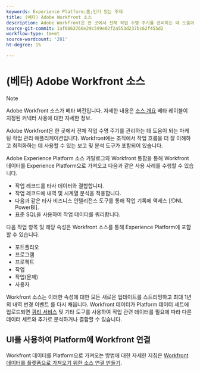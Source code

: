 ```yaml
---
keywords: Experience Platform;홈;인기 있는 주제
title: (베타) Adobe Workfront 소스
description: Adobe Workfront은 한 곳에서 전체 작업 수명 주기를 관리하는 데 도움이 되는 마케팅 작업 관리 애플리케이션입니다. Workfront에는 조직에서 작업 흐름을 더 잘 이해하고 최적화하는 데 사용할 수 있는 보고 및 분석 도구가 포함되어 있습니다.
source-git-commit: 1af0863766e29c599e02f2a553d237bc62f455d2
workflow-type: tm+mt
source-wordcount: '281'
ht-degree: 1%

---
```


# (베타) Adobe Workfront 소스

>[!NOTE]
>
>Adobe Workfront 소스가 베타 버전입니다. 자세한 내용은 [소스 개요](../../home.md#terms-and-conditions) 베타 레이블이 지정된 커넥터 사용에 대한 자세한 정보.

Adobe Workfront은 한 곳에서 전체 작업 수명 주기를 관리하는 데 도움이 되는 마케팅 작업 관리 애플리케이션입니다. Workfront에는 조직에서 작업 흐름을 더 잘 이해하고 최적화하는 데 사용할 수 있는 보고 및 분석 도구가 포함되어 있습니다.

Adobe Experience Platform 소스 카탈로그와 Workfront 통합을 통해 Workfront 데이터를 Experience Platform으로 가져오고 다음과 같은 사용 사례를 수행할 수 있습니다.

* 작업 레코드를 타사 데이터와 결합합니다.
* 작업 레코드에 내역 및 시계열 분석을 적용합니다.
* 다음과 같은 타사 비즈니스 인텔리전스 도구를 통해 작업 기록에 액세스 [!DNL PowerBI].
* 표준 SQL을 사용하여 작업 데이터를 쿼리합니다.

다음 작업 항목 및 해당 속성은 Workfront 소스를 통해 Experience Platform에 포함할 수 있습니다.

* 포트폴리오
* 프로그램
* 프로젝트
* 작업
* 작업(문제)
* 사용자

Workfront 소스는 이러한 속성에 대한 모든 새로운 업데이트를 스트리밍하고 최대 1년의 내역 변경 이벤트 를 다시 채웁니다. Workfront 데이터가 Platform 데이터 세트에 업로드되면 [쿼리 서비스](../../../query-service/home.md) 및 기타 도구를 사용하여 작업 관련 데이터를 필요에 따라 다른 데이터 세트와 추가로 분석하거나 결합할 수 있습니다.

## UI를 사용하여 Platform에 Workfront 연결

Workfront 데이터를 Platform으로 가져오는 방법에 대한 자세한 지침은 [Workfront 데이터를 플랫폼으로 가져오기 위한 소스 연결 만들기](../../tutorials/ui/create/adobe-applications/workfront.md).